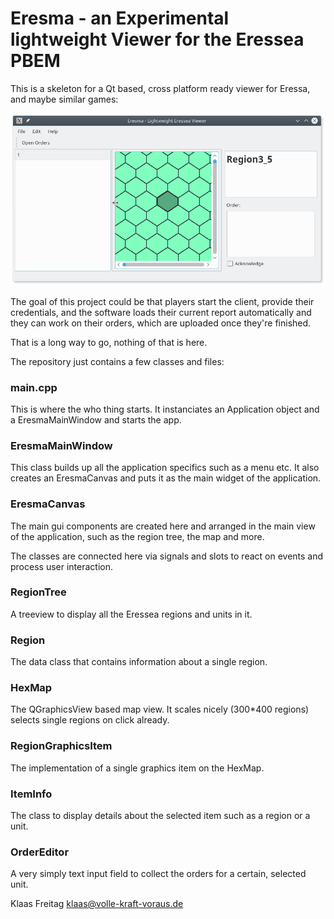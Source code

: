 # Eresma - an Experimental lightweight Viewer for the Eressea PBEM

This is a skeleton for a Qt based, cross platform ready viewer for
Eressa, and maybe similar games:

![Eresma Skeleton](images/eresma_alpha.png?raw=true "Eresma Skeleton Screenshot")

The goal of this project could be that players start the client, provide
their credentials, and the software loads their current report automatically
and they can work on their orders, which are uploaded once they're finished.

That is a long way to go, nothing of that is here.

The repository just contains a few classes and files:

### main.cpp

This is where the who thing starts. It instanciates an Application
object and a EresmaMainWindow and starts the app.

### EresmaMainWindow

This class builds up all the application specifics such as a menu etc.
It also creates an EresmaCanvas and puts it as the main widget of the
application.

### EresmaCanvas

The main gui components are created here and arranged in the main view
of the application, such as the region tree, the map and more.

The classes are connected here via signals and slots to react on events
and process user interaction.

### RegionTree

A treeview to display all the Eressea regions and units in it.

### Region

The data class that contains information about a single region.

### HexMap

The QGraphicsView based map view. It scales nicely (300*400 regions)
selects single regions on click already.

### RegionGraphicsItem

The implementation of a single graphics item on the HexMap.

### ItemInfo

The class to display details about the selected item such as a region
or a unit.

### OrderEditor

A very simply text input field to collect the orders for a certain, selected
unit.




Klaas Freitag <klaas@volle-kraft-voraus.de>

